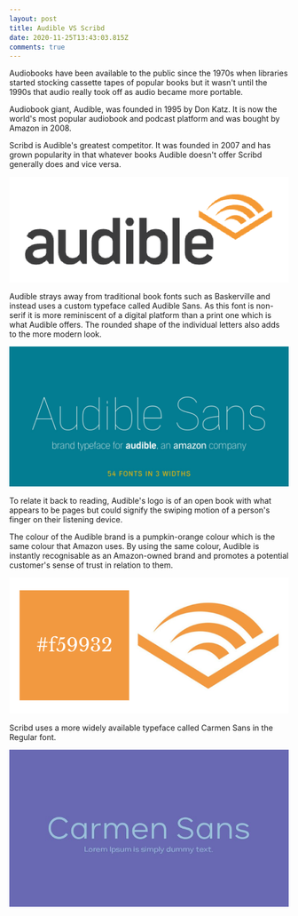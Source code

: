 ```yaml
---
layout: post
title: Audible VS Scribd
date: 2020-11-25T13:43:03.815Z
comments: true
---
```

Audiobooks have been available to the public since the 1970s when libraries started stocking cassette tapes of popular books but it wasn't until the 1990s that audio really took off as audio became more portable.

Audiobook giant, Audible, was founded in 1995 by Don Katz. It is now the world's most popular audiobook and podcast platform and was bought by Amazon in 2008.

Scribd is Audible's greatest competitor. It was founded in 2007 and has grown popularity in that whatever books Audible doesn't offer Scribd generally does and vice versa. 

![Audible](../uploads/screenshot-2020-11-25-at-16.36.49.png "Audible")

Audible strays away from traditional book fonts such as Baskerville and instead uses a custom typeface called Audible Sans. As this font is non-serif it is more reminiscent of a digital platform than a print one which is what Audible offers. The rounded shape of the individual letters also adds to the more modern look.

![Positype](../uploads/audible-sans-01.jpg "Positype")

To relate it back to reading, Audible's logo is of an open book with what appears to be pages but could signify the swiping motion of a person's finger on their listening device.

The colour of the Audible brand is a pumpkin-orange colour which is the same colour that Amazon uses. By using the same colour, Audible is instantly recognisable as an Amazon-owned brand and promotes a potential customer's sense of trust in relation to them.

![](../uploads/screenshot-2020-11-25-at-17.00.02.png)

Scribd uses a more widely available typeface called Carmen Sans in the Regular font. 

![Cufon Fonts](../uploads/carmen-sans-741x415-57a994f543.jpg "Cufon Fonts")